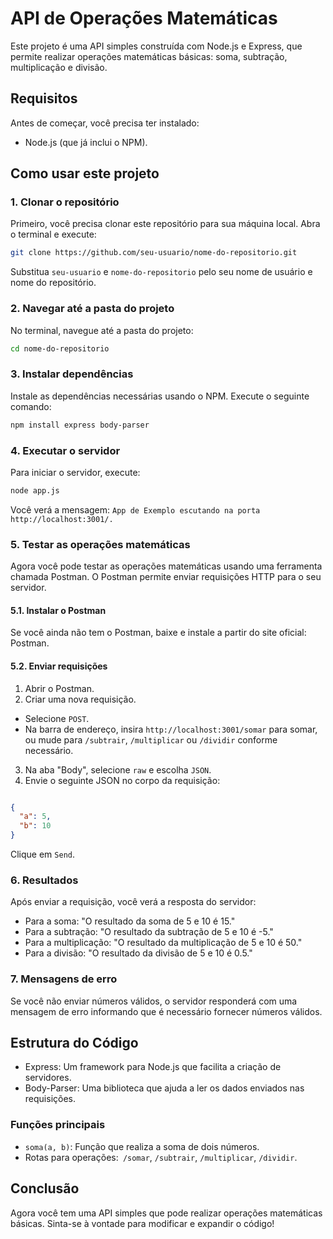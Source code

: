 # API de Operações Matemáticas
Este projeto é uma API simples construída com Node.js e Express, que permite realizar operações matemáticas básicas: soma, subtração, multiplicação e divisão.

## Requisitos
Antes de começar, você precisa ter instalado:
- Node.js (que já inclui o NPM).
  
## Como usar este projeto
### 1. Clonar o repositório 
Primeiro, você precisa clonar este repositório para sua máquina local. Abra o terminal e execute:

````bash
git clone https://github.com/seu-usuario/nome-do-repositorio.git
````
Substitua  `` seu-usuario ``  e `` nome-do-repositorio `` pelo seu nome de usuário e nome do repositório.

### 2. Navegar até a pasta do projeto
No terminal, navegue até a pasta do projeto:

````bash
cd nome-do-repositorio
````
### 3. Instalar dependências
Instale as dependências necessárias usando o NPM. Execute o seguinte comando:

````bash
npm install express body-parser
````
### 4. Executar o servidor
Para iniciar o servidor, execute:

````bash
node app.js
````
Você verá a mensagem: `` App de Exemplo escutando na porta http://localhost:3001/. ``

### 5. Testar as operações matemáticas
Agora você pode testar as operações matemáticas usando uma ferramenta chamada Postman. O Postman permite enviar requisições HTTP para o seu servidor.

#### 5.1. Instalar o Postman
Se você ainda não tem o Postman, baixe e instale a partir do site oficial: Postman.

#### 5.2. Enviar requisições
1. Abrir o Postman.
2. Criar uma nova requisição.
- Selecione `` POST ``.
- Na barra de endereço, insira ``http://localhost:3001/somar`` para somar, ou mude para ``/subtrair``, ``/multiplicar`` ou ``/dividir`` conforme necessário.
3. Na aba "Body", selecione ``raw`` e escolha ``JSON``.
4. Envie o seguinte JSON no corpo da requisição:
```` json

{
  "a": 5,
  "b": 10
}
````
Clique em ``Send``.
### 6. Resultados
Após enviar a requisição, você verá a resposta do servidor:


- Para a soma: "O resultado da soma de 5 e 10 é 15."
- Para a subtração: "O resultado da subtração de 5 e 10 é -5."
- Para a multiplicação: "O resultado da multiplicação de 5 e 10 é 50."
- Para a divisão: "O resultado da divisão de 5 e 10 é 0.5."
  
### 7. Mensagens de erro
Se você não enviar números válidos, o servidor responderá com uma mensagem de erro informando que é necessário fornecer números válidos.

## Estrutura do Código
- Express: Um framework para Node.js que facilita a criação de servidores.
- Body-Parser: Uma biblioteca que ajuda a ler os dados enviados nas requisições.
### Funções principais
- ``soma(a, b)``: Função que realiza a soma de dois números.
- Rotas para operações:`` /somar``, ``/subtrair``, ``/multiplicar``, ``/dividir``.
## Conclusão
Agora você tem uma API simples que pode realizar operações matemáticas básicas. Sinta-se à vontade para modificar e expandir o código!
